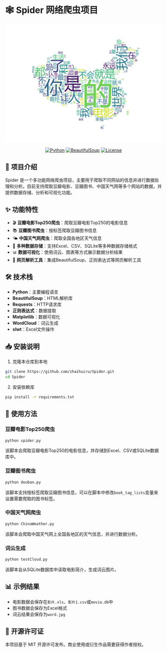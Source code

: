 # 🕸️ Spider 网络爬虫项目

<div align="center">
  <img src="word.jpg" alt="词云示例" width="800"/>
</div>
<div align="center">

[![Python](https://img.shields.io/badge/Python-3.x-blue.svg)](https://www.python.org/)
[![BeautifulSoup](https://img.shields.io/badge/BeautifulSoup-4.x-green.svg)](https://www.crummy.com/software/BeautifulSoup/)
[![License](https://img.shields.io/badge/License-MIT-yellow.svg)](LICENSE)


</div>



## 📖 项目介绍

Spider 是一个多功能网络爬虫项目，主要用于爬取不同网站的信息并进行数据处理和分析。目前支持爬取豆瓣电影、豆瓣图书、中国天气网等多个网站的数据，并提供数据存储、分析和可视化功能。

## ✨ 功能特性

- 🎬 **豆瓣电影Top250爬虫**：爬取豆瓣电影Top250的电影信息
- 📚 **豆瓣图书爬虫**：按标签爬取豆瓣图书信息
- 🌤️ **中国天气网爬虫**：爬取全国各地区天气信息
- 💾 **多种数据存储**：支持Excel、CSV、SQLite等多种数据存储格式
- 📊 **数据可视化**：使用词云、图表等方式展示数据分析结果
- 🔄 **网页解析工具**：集成BeautifulSoup、正则表达式等网页解析工具

## 🛠️ 技术栈

- **Python**：主要编程语言
- **BeautifulSoup**：HTML解析库
- **Requests**：HTTP请求库
- **正则表达式**：数据提取
- **Matplotlib**：数据可视化
- **WordCloud**：词云生成
- **xlwt**：Excel文件操作

## 📥 安装说明

1. 克隆本仓库到本地
```bash
git clone https://github.com/zhaihuiru/Spider.git
cd Spider
```

2. 安装依赖库
```bash
pip install -r requirements.txt
```

## 🚀 使用方法

### 豆瓣电影Top250爬虫

```bash
python spider.py
```

该脚本会爬取豆瓣电影Top250的电影信息，并存储到Excel、CSV或SQLite数据库中。

### 豆瓣图书爬虫

```bash
python douban.py
```

该脚本支持按标签爬取豆瓣图书信息，可以在脚本中修改`book_tag_lists`变量来设置需要爬取的图书标签。

### 中国天气网爬虫

```bash
python ChinaWeather.py
```

该脚本会爬取中国天气网上全国各地区的天气信息，并进行数据分析。

### 词云生成

```bash
python testCloud.py
```

该脚本会从SQLite数据库中读取电影简介，生成词云图片。

## 📊 示例结果

- 电影数据会保存在`影片.xls`、`影片1.csv`或`movie.db`中
- 图书数据会保存为Excel格式
- 词云结果会保存为`word.jpg`

## 📄 开源许可证
本项目基于 MIT 开源许可发布。商业使用或衍生作品需要获得作者授权。
